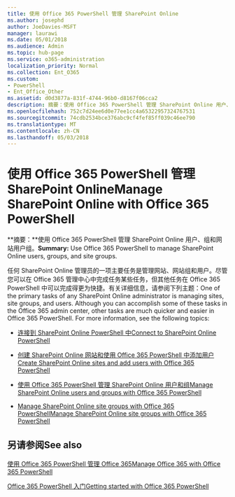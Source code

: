 ```yaml
---
title: 使用 Office 365 PowerShell 管理 SharePoint Online
ms.author: josephd
author: JoeDavies-MSFT
manager: laurawi
ms.date: 05/01/2018
ms.audience: Admin
ms.topic: hub-page
ms.service: o365-administration
localization_priority: Normal
ms.collection: Ent_O365
ms.custom:
- PowerShell
- Ent_Office_Other
ms.assetid: d0d3877a-831f-4744-96b0-d8167f06cca2
description: 摘要：使用 Office 365 PowerShell 管理 SharePoint Online 用户、组和网站组。
ms.openlocfilehash: 752c7d24ee6d0e77ee1cc4a65322957324767531
ms.sourcegitcommit: 74cdb2534bce376abc9cf4fef85ff039c46ee790
ms.translationtype: MT
ms.contentlocale: zh-CN
ms.lasthandoff: 05/03/2018
---
```

# <a name="manage-sharepoint-online-with-office-365-powershell"></a><span data-ttu-id="21ec9-103">使用 Office 365 PowerShell 管理 SharePoint Online</span><span class="sxs-lookup"><span data-stu-id="21ec9-103">Manage SharePoint Online with Office 365 PowerShell</span></span>

 <span data-ttu-id="21ec9-104">**摘要：**使用 Office 365 PowerShell 管理 SharePoint Online 用户、组和网站用户组。</span><span class="sxs-lookup"><span data-stu-id="21ec9-104">**Summary:** Use Office 365 PowerShell to manage SharePoint Online users, groups, and site groups.</span></span>
  
<span data-ttu-id="21ec9-p101">任何 SharePoint Online 管理员的一项主要任务是管理网站、网站组和用户。尽管您可以在 Office 365 管理中心中完成任务某些任务，但其他任务在 Office 365 PowerShell 中可以完成得更为快捷。有关详细信息，请参阅下列主题：</span><span class="sxs-lookup"><span data-stu-id="21ec9-p101">One of the primary tasks of any SharePoint Online administrator is managing sites, site groups, and users. Although you can accomplish some of these tasks in the Office 365 admin center, other tasks are much quicker and easier in Office 365 PowerShell. For more information, see the following topics:</span></span>

- [<span data-ttu-id="21ec9-108">连接到 SharePoint Online PowerShell 中</span><span class="sxs-lookup"><span data-stu-id="21ec9-108">Connect to SharePoint Online PowerShell</span></span>](https://docs.microsoft.com/en-us/powershell/sharepoint/sharepoint-online/connect-sharepoint-online?view=sharepoint-ps)
  
- [<span data-ttu-id="21ec9-109">创建 SharePoint Online 网站和使用 Office 365 PowerShell 中添加用户</span><span class="sxs-lookup"><span data-stu-id="21ec9-109">Create SharePoint Online sites and add users with Office 365 PowerShell</span></span>](create-sharepoint-sites-and-add-users-with-powershell.md)
    
- [<span data-ttu-id="21ec9-110">使用 Office 365 PowerShell 管理 SharePoint Online 用户和组</span><span class="sxs-lookup"><span data-stu-id="21ec9-110">Manage SharePoint Online users and groups with Office 365 PowerShell</span></span>](manage-sharepoint-users-and-groups-with-powershell.md)
    
- [<span data-ttu-id="21ec9-111">Manage SharePoint Online site groups with Office 365 PowerShell</span><span class="sxs-lookup"><span data-stu-id="21ec9-111">Manage SharePoint Online site groups with Office 365 PowerShell</span></span>](manage-sharepoint-site-groups-with-powershell.md)
    
## <a name="see-also"></a><span data-ttu-id="21ec9-112">另请参阅</span><span class="sxs-lookup"><span data-stu-id="21ec9-112">See also</span></span>

#### 

[<span data-ttu-id="21ec9-113">使用 Office 365 PowerShell 管理 Office 365</span><span class="sxs-lookup"><span data-stu-id="21ec9-113">Manage Office 365 with Office 365 PowerShell</span></span>](manage-office-365-with-office-365-powershell.md)
  
[<span data-ttu-id="21ec9-114">Office 365 PowerShell 入门</span><span class="sxs-lookup"><span data-stu-id="21ec9-114">Getting started with Office 365 PowerShell</span></span>](getting-started-with-office-365-powershell.md)

